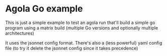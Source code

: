 # Agola Go example

This is just a simple example to test an agola run that'll build a simple go program using a matrix build (multiple Go versions and optionally multiple architectures)

It uses the jsonnet config format.  There's also a (less powerful) yaml config file (to try it delete the jsonnet config since it takes precedence)

